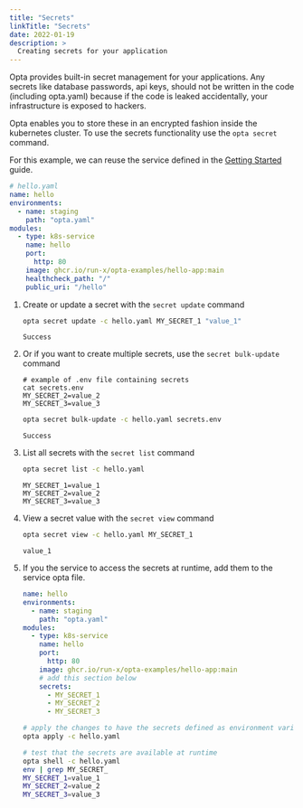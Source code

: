 ```yaml
---
title: "Secrets"
linkTitle: "Secrets"
date: 2022-01-19
description: >
  Creating secrets for your application
---
```


Opta provides built-in secret management for your applications. Any secrets like database passwords, api keys, should not be written in the code (including opta.yaml) because if the code is leaked accidentally, your infrastructure is exposed to hackers.

Opta enables you to store these in an encrypted fashion inside the kubernetes
cluster. To use the secrets functionality use the `opta secret` command.

For this example, we can reuse the service defined in the [Getting Started](/getting-started/) guide.

```yaml
# hello.yaml
name: hello
environments:
  - name: staging
    path: "opta.yaml"
modules:
  - type: k8s-service
    name: hello
    port:
      http: 80
    image: ghcr.io/run-x/opta-examples/hello-app:main
    healthcheck_path: "/"
    public_uri: "/hello"

```


1. Create or update a secret with the `secret update` command

    ```bash
    opta secret update -c hello.yaml MY_SECRET_1 "value_1"
    ```
    ```
    Success
    ```

1. Or if you want to create multiple secrets, use the `secret bulk-update` command

    ```
    # example of .env file containing secrets
    cat secrets.env 
    MY_SECRET_2=value_2
    MY_SECRET_3=value_3
    ```
    ```bash
    opta secret bulk-update -c hello.yaml secrets.env
    ```
    ```
    Success
    ```

1. List all secrets with the `secret list` command

    ```bash
    opta secret list -c hello.yaml
    ```
    ```console
    MY_SECRET_1=value_1
    MY_SECRET_2=value_2
    MY_SECRET_3=value_3
    ```

1. View a secret value with the `secret view` command

    ```bash
    opta secret view -c hello.yaml MY_SECRET_1
    ```
    ```
    value_1
    ```

2. If you the service to access the secrets at runtime, add them to the service opta file.

    ```yaml
    name: hello
    environments:
      - name: staging
        path: "opta.yaml"
    modules:
      - type: k8s-service
        name: hello
        port:
          http: 80
        image: ghcr.io/run-x/opta-examples/hello-app:main
        # add this section below
        secrets:
          - MY_SECRET_1
          - MY_SECRET_2
          - MY_SECRET_3
    ```

    ```bash
    # apply the changes to have the secrets defined as environment variables
    opta apply -c hello.yaml
    ```

    ```bash
    # test that the secrets are available at runtime
    opta shell -c hello.yaml
    env | grep MY_SECRET_
    MY_SECRET_1=value_1
    MY_SECRET_2=value_2
    MY_SECRET_3=value_3
    ```
